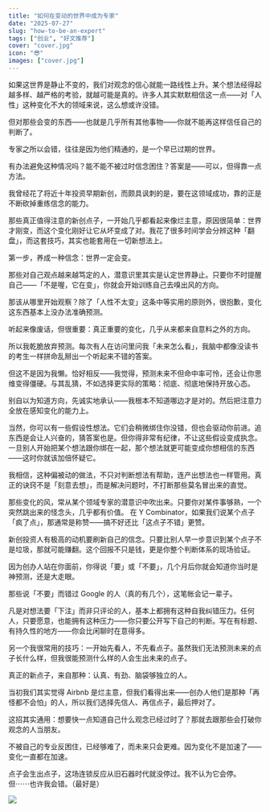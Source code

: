 ```yaml
---
title: "如何在变动的世界中成为专家"
date: "2025-07-27"
slug: "how-to-be-an-expert"
tags: ["创业", "好文推荐"]
cover: "cover.jpg"
icon: "😎"
images: ["cover.jpg"]
---
```

如果这世界是静止不变的，我们对观念的信心就能一路线性上升。某个想法经得起越多样、越严格的考验，就越可能是真的。许多人其实默默相信这一点——对「人性」这种变化不大的领域来说，这么想或许没错。



但对那些会变的东西——也就是几乎所有其他事物——你就不能再这样信任自己的判断了。



专家之所以会错，往往是因为他们精通的，是一个早已过期的世界。



有办法避免这种情况吗？能不能不被过时信念困住？答案是——可以，但得靠一点方法。



我曾经花了将近十年投资早期新创，而颇具讽刺的是，要在这领域成功，靠的正是不断砍掉重练信念的能力。



那些真正值得注意的新创点子，一开始几乎都看起来像烂主意，原因很简单：世界才刚变，而这个变化刚好让它从坏变成了对。我花了很多时间学会分辨这种「翻盘」，而这套技巧，其实也能套用在一切新想法上。



第一步，养成一种信念：世界一定会变。



那些对自己观点越来越笃定的人，潜意识里其实是认定世界静止。只要你不时提醒自己——「不是喔，它在变」，你就会开始训练自己去嗅出风的方向。



那该从哪里开始观察？除了「人性不太变」这条中等实用的原则外，很抱歉，变化这东西基本上没办法准确预测。



听起来像废话，但很重要：真正重要的变化，几乎从来都来自意料之外的方向。



所以我乾脆放弃预测。每次有人在访问里问我「未来怎么看」，我脑中都像没读书的考生一样拼命乱掰出一个听起来不错的答案。



但这不是因为我懒。恰好相反——我觉得，预测未来不但命中率可怜，还会让你思维变得僵硬。与其乱猜，不如选择更实际的策略：彻底、彻底地保持开放心态。



别自以为知道方向，先诚实地承认——我根本不知道哪边才是对的。然后把注意力全放在感知变化的能力上。



当然，你可以有一些假设性想法。它们会稍微绑住你没错，但也会驱动你前进。追东西是会让人兴奋的，猜答案也是。但你得非常有纪律，不让这些假设变成执念。
一旦别人开始把某个想法跟你绑在一起，那个想法就更可能变成你想相信的东西——这时你就该加倍怀疑它。



我相信，这种偏被动的做法，不只对判断想法有帮助，连产出想法也一样管用。真正的诀窍不是「刻意去想」，而是解决问题时，不打断那些莫名冒出来的直觉。



那些变化的风，常从某个领域专家的潜意识中吹出来。只要你对某件事够熟，一个突然跳出来的怪念头，几乎都有价值。
在 Y Combinator，如果我们说某个点子「疯了点」，那通常是称赞——搞不好还比「这点子不错」更赞。



新创投资人有极高的动机要刷新自己的信念。只要比别人早一步意识到某个点子不是垃圾，那就可能赚翻。这个回报不只是钱，更是你整个判断体系的现场验证。



因为创办人站在你面前，你得说「要」或「不要」，几个月后你就会知道你当时是神预测，还是大走眼。



那些说「不要」而错过 Google 的人（真的有几个），这笔帐会记一辈子。



凡是对想法要「下注」而非只评论的人，基本上都拥有这种自我纠错压力。任何人，只要愿意，也能拥有这种压力——你只要公开写下自己的判断。写在有标题、有持久性的地方——你会比闲聊时在意得多。



另一个我很常用的技巧：一开始先看人，不先看点子。虽然我们无法预测未来的点子长什么样，但我很能预测什么样的人会生出未来的点子。



真正的新点子，来自那种：认真、有劲、脑袋够独立的人。



当初我们其实觉得 Airbnb 是烂主意，但我们看得出来——创办人他们是那种「再怪都不会怕」的人，所以我们选择先信人、再信点子，最后押对了。



这招其实通用：想要快一点知道自己什么观念已经过时了？那就去跟那些会打破你观念的人当朋友。



不被自己的专业反困住，已经够难了，而未来只会更难。因为变化不是加速了——变化一直都在加速。



点子会生出点子，这场连锁反应从旧石器时代就没停过。我不认为它会停。
但⋯⋯也许我会错。（最好是）




![](https://prod-files-secure.s3.us-west-2.amazonaws.com/112d0858-5090-4d34-a606-b75eb8d65fd2/46476355-9cf3-4e99-9b7a-3531bc426380/1000202064.png?X-Amz-Algorithm=AWS4-HMAC-SHA256&X-Amz-Content-Sha256=UNSIGNED-PAYLOAD&X-Amz-Credential=ASIAZI2LB466R7NULXRD%2F20250926%2Fus-west-2%2Fs3%2Faws4_request&X-Amz-Date=20250926T133821Z&X-Amz-Expires=3600&X-Amz-Security-Token=IQoJb3JpZ2luX2VjEAUaCXVzLXdlc3QtMiJHMEUCIDFg72TSKh4dQdNazQriRe8osLKTwc%2FDaFyx0DOzUKwqAiEAvgSrFhwVWfZQOXh%2F34ScbVfpLYI18%2FUNSoaaa4PXeowqiAQIjv%2F%2F%2F%2F%2F%2F%2F%2F%2F%2FARAAGgw2Mzc0MjMxODM4MDUiDEnXIThK4ohv0c5sBSrcAxRH%2FWhpex8pVd%2FCpstpQ9628aCG6d7dnZ8FzTTr339CsVPtALDRVciULgwyFNCv0azfiF%2Bl66UvT%2F8AEV5IwoIdj9OUpnKxdT16np6QISPi49im0i72hTOdPMUPm8pRPD5iY9gVlebMXYzbA60WwmWerPtz57FbenUO9EFsuDdt2PBNRlGV5XpUlYAe0gh8IkeXhwkpkQM2NozZh6af3ne6Nrp1XFe6tmQ04qruG9Qei55XK%2FtiDrcJrWALRcJJgCXboulMuQHR3wSVW7J074Eif1ZZzxRFe092llWGrM0rrSrvUImUkDl0GTPe3DYu4lktUtRYnIEiJQBxw5ehIiKO%2Bo9ZVOOde4uUq6NE4Bqxti6lcncHOREXjCX3opeXUuFLJaBRhZxajnAYw2XUBSGh7RuLJeNMM%2F9nyxamGvBEArAdhe5qe5EIP%2BlgZdDF%2Bnw97e%2BvP2rGEPorBxwmjkx8kVKxna00pwc0vOM%2B%2FCMKNNHu9PsNcE3GVQn4gqpqL3GuXrkV3UBEqNRWZZKmKZYfFKzDFrw0FN%2Fhv1JTQufzPbLlS7KyRq1QPkkJ7d%2BN2Hl2JvSVGzjqyOFmJoYtIIE5edYnnQnuDTA%2BrG0WwxdgTw6iFFaJLeZB6CBjMICd2sYGOqUBQSgqtLshw6h3yAp1LwdwBqfbXigcJIRqG06DIGutHBghkyFka2T6H2q70h8PAy%2Ffwzs8DTLxay0ifPFNA4Aodl0RCsfxXUQ%2FY7Bnnafdia7E08gqoRuI6TBMahpxMoWV%2BPbUmGuKtymw2ZIdv5SeveNVBwsVjb2M31y59ceY6QjgpiFmXCwcnxIqceU7j1CuzC9UInIvI2EmNvRkyPnLuiGWvcYk&X-Amz-Signature=33bfb032c2d9f6d40c6c2d2890544abea5020f610fcf35764ab904bc9b337097&X-Amz-SignedHeaders=host&x-amz-checksum-mode=ENABLED&x-id=GetObject)

